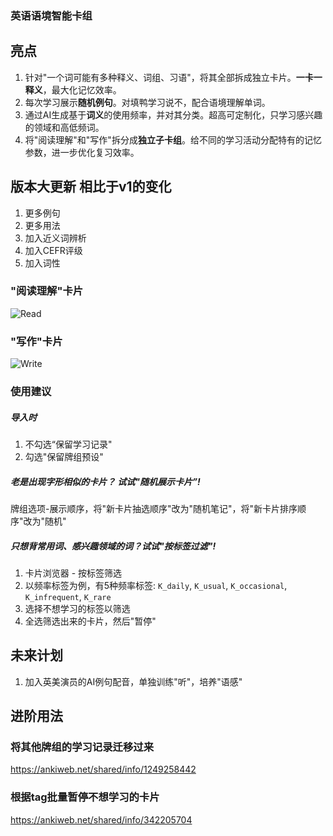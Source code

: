 ### 英语语境智能卡组

## 亮点
1. 针对"一个词可能有多种释义、词组、习语"，将其全部拆成独立卡片。**一卡一释义**，最大化记忆效率。
2. 每次学习展示**随机例句**。对填鸭学习说不，配合语境理解单词。
3. 通过AI生成基于**词义**的使用频率，并对其分类。超高可定制化，只学习感兴趣的领域和高低频词。
4. 将"阅读理解"和"写作"拆分成**独立子卡组**。给不同的学习活动分配特有的记忆参数，进一步优化复习效率。

## 版本大更新 相比于v1的变化
1. 更多例句
2. 更多用法
3. 加入近义词辨析
4. 加入CEFR评级
5. 加入词性

### "阅读理解"卡片
![Read](https://i.postimg.cc/CLzKL36h/v2-read.png)
### "写作"卡片
![Write](https://i.postimg.cc/3JVxytPg/v2-write.png)

### 使用建议
##### 导入时
1. 不勾选“保留学习记录"
2. 勾选"保留牌组预设"
##### 老是出现字形相似的卡片？ 试试"随机展示卡片”!
牌组选项-展示顺序，将"新卡片抽选顺序"改为"随机笔记"，将"新卡片排序顺序"改为"随机"
##### 只想背常用词、感兴趣领域的词？试试"按标签过滤"!
1. 卡片浏览器 - 按标签筛选
2. 以频率标签为例，有5种频率标签: `K_daily`, `K_usual`, `K_occasional`, `K_infrequent`, `K_rare`
3. 选择不想学习的标签以筛选
4. 全选筛选出来的卡片，然后"暂停"


## 未来计划
1. 加入英美演员的AI例句配音，单独训练"听"，培养"语感"

## 进阶用法
### 将其他牌组的学习记录迁移过来
https://ankiweb.net/shared/info/1249258442

### 根据tag批量暂停不想学习的卡片
https://ankiweb.net/shared/info/342205704
